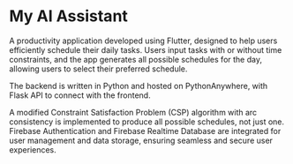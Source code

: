 # My AI Assistant

A productivity application developed using Flutter, designed to help users efficiently schedule their daily tasks. Users input tasks with or 
without time constraints, and the app generates all possible schedules for the day, allowing users to select their preferred schedule. 

The backend is written in Python and hosted on PythonAnywhere, with Flask API to connect with the frontend. 

A modified Constraint Satisfaction Problem (CSP) algorithm with arc consistency is implemented to produce all possible schedules, not just one. 
Firebase Authentication and Firebase Realtime Database are integrated for user management and data storage, ensuring seamless and secure 
user experiences.
